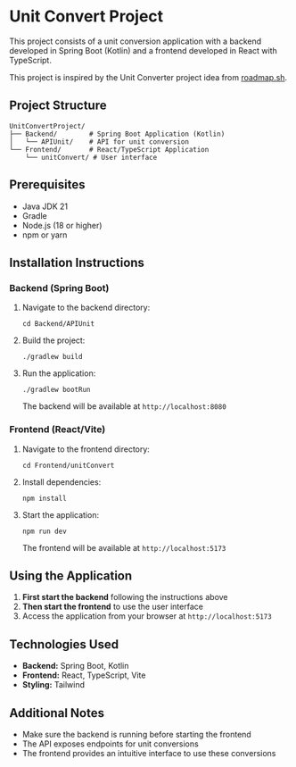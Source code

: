 # Unit Convert Project

This project consists of a unit conversion application with a backend developed in Spring Boot (Kotlin) and a frontend developed in React with TypeScript.

This project is inspired by the Unit Converter project idea from [roadmap.sh](https://roadmap.sh/projects/unit-converter).

## Project Structure

```
UnitConvertProject/
├── Backend/        # Spring Boot Application (Kotlin)
│   └── APIUnit/    # API for unit conversion
└── Frontend/       # React/TypeScript Application
    └── unitConvert/ # User interface
```

## Prerequisites

- Java JDK 21
- Gradle
- Node.js (18 or higher)
- npm or yarn

## Installation Instructions

### Backend (Spring Boot)

1. Navigate to the backend directory:

   ```
   cd Backend/APIUnit
   ```

2. Build the project:

   ```
   ./gradlew build
   ```

3. Run the application:

   ```
   ./gradlew bootRun
   ```

   The backend will be available at `http://localhost:8080`

### Frontend (React/Vite)

1. Navigate to the frontend directory:

   ```
   cd Frontend/unitConvert
   ```

2. Install dependencies:

   ```
   npm install
   ```

3. Start the application:

   ```
   npm run dev
   ```

   The frontend will be available at `http://localhost:5173`

## Using the Application

1. **First start the backend** following the instructions above
2. **Then start the frontend** to use the user interface
3. Access the application from your browser at `http://localhost:5173`

## Technologies Used

- **Backend:** Spring Boot, Kotlin
- **Frontend:** React, TypeScript, Vite
- **Styling:** Tailwind

## Additional Notes

- Make sure the backend is running before starting the frontend
- The API exposes endpoints for unit conversions
- The frontend provides an intuitive interface to use these conversions
